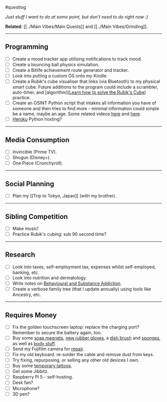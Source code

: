 #questlog 

*Just stuff I want to do at some point, but don't need to do right now :)*

**Related**: [[../Main Vibes/Main Quests]] and [[../Main Vibes/Grinding]].

---
## Programming

- [ ] Create a mood tracker app utilising notifications to track mood.
- [ ] Create a bouncing ball physics simulation.
- [ ] Create a Bitlife achievement route generator and tracker.
- [ ] Look into putting a custom OS onto my Kindle.
- [ ] Create a Rubik's cube visualiser that links (via Bluetooth) to my physical smart cube. Future additions to the program could include a scrambler, auto-timer, and [algorithm]([Learn how to solve the Rubik's Cube](https://ruwix.com/the-rubiks-cube/how-to-solve-the-rubiks-cube-beginners-method/)) practice.
- [ ] Create an OSINT Python script that intakes all information you have of someone and then tries to find more - minimal information could simple be a name, maybe an age. Some related videos [here](https://www.youtube.com/watch?v=7PAk1wsy3VI) and [here](https://www.youtube.com/watch?v=HORzekIiZZ0).
- [ ] [Heroku](https://www.heroku.com) Python hosting?

---
## Media Consumption

- [ ] Invincible (Prime TV).
- [ ] Shogun (Disney+).
- [ ] One Piece (Crunchyroll).

---
## Social Planning

- [ ] Plan my [[Trip to Tokyo, Japan]] (with my brother).

---
## Sibling Competition

- [ ] Make music!
- [ ] Practice Rubik's cubing: sub 90 second time?

---
## Research

- [ ] Look into taxes, self-employment tax, expenses whilst self-employed, banking, etc.
- [ ] Look into nutrition and dermatology.
- [ ] Write notes on [Behavioural and Substance Addiction](https://www.youtube.com/watch?v=uEEfeSuD_Po).
- [ ] Create a verbose family tree (that I update annually) using tools like Ancestry, etc.

---
## Requires Money

- [ ] Fix the golden touchscreen laptop: replace the charging port? Remember to secure the battery again, too.
- [ ] Buy some [soap magnets](https://myaccount.smolproducts.com/portal/shop/products/smol-soap-magnets), [new rubber gloves](https://myaccount.smolproducts.com/portal/shop/products/rubber-gloves), a [dish brush](https://myaccount.smolproducts.com/portal/shop/products/smol-plan-dishbrush) and [sponges](https://myaccount.smolproducts.com/portal/shop/products/smol-plan-sponges), as well as [body stuff](https://myaccount.smolproducts.com/portal/shop/products/smol-body-bundle).
- [ ] Send my Fujifilm camera for [repair](https://repairs.fujifilm.eu/en/fujifilm-repair-centre/?zr=uk).
- [ ] Fix my old keyboard: re-solder the cable and remove dust from keys.
- [ ] Try fixing, repurposing, or selling any other old devices I own.
- [ ] Buy some [temporary tattoos](https://inkbox.com/custom/new).
- [ ] Get some Jibbitz.
- [ ] Raspberry Pi 5 - self-hosting.
- [ ] Desk fan?
- [ ] Microphone?
- [ ] 3D pen?